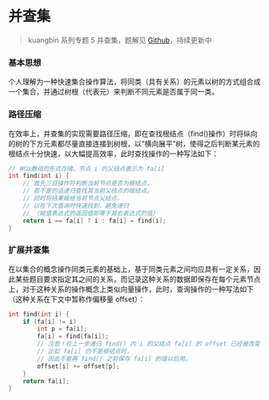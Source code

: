# 并查集

> kuangbin 系列专题 5 并查集，题解见 [Github](https://github.com/Zen-w/kuangbin/tree/master/5.%20%E5%B9%B6%E6%9F%A5%E9%9B%86)，持续更新中

### 基本思想
个人理解为一种快速集合操作算法，将同类（具有关系）的元素以树的方式组合成一个集合，并通过树根（代表元）来判断不同元素是否属于同一类。

### 路径压缩
在效率上，并查集的实现需要路径压缩，即在查找根结点（find()操作）时将纵向的树的下方元素都尽量直接连接到树根，以“横向展平”树，使得之后判断某元素的根结点十分快速，以大幅提高效率，此时查找操作的一种写法如下：

```C++ {.lang-type-c++}
// 树以数组的形式存储，节点 i 的父结点表示为 fa[i]
int find(int i) {
    // 首先三目操作符判断当前节点是否为根结点，
    // 若不是的话递归查找其当前父结点的根结点，
    // 同时将结果赋给当前节点父结点，
    // 以在下次查询时快速找到，避免递归
    // （赋值表达式的返回值即等于其右表达式的值）
    return i == fa[i] ? i : fa[i] = find(i);
}
```

### 扩展并查集
在以集合的概念操作同类元素的基础上，基于同类元素之间均应具有一定关系，因此某些题目要求指定其之间的关系，而记录这种关系的数据即保存在每个元素节点上，对于这种关系的操作概念上类似向量操作，此时，查询操作的一种写法如下（这种关系在下文中暂称作偏移量 offset）：

```C++ {.lang-type-c++}
int find(int i) {
    if (fa[i] != i) 
        int p = fa[i];
        fa[i] = find(fa[i]);
        // 注意！在上一步递归 find() 内 i 的父结点 fa[i] 的 offset 已经被改变了，
        // 比如 fa[i] 仍不是根结点时，
        // 因此不能再 find() 之前保存 fa[i] 的值以后用，
        offset[i] += offset[p];
    }
    return fa[i];
}
```

